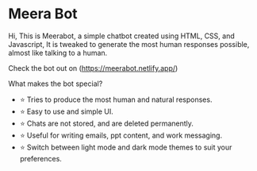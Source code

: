 # Meera Bot

Hi, This is Meerabot, a simple chatbot created using HTML, CSS, and Javascript, It is tweaked to generate the most human responses possible, almost like talking to a human.


Check the bot out on (https://meerabot.netlify.app/)


What makes the bot special?

- ⭐ Tries to produce the most human and natural responses.
- ⭐ Easy to use and simple UI.
- ⭐ Chats are not stored, and are deleted permanently.
- ⭐ Useful for writing emails, ppt content, and work messaging.
- ⭐ Switch between light mode and dark mode themes to suit your preferences.

